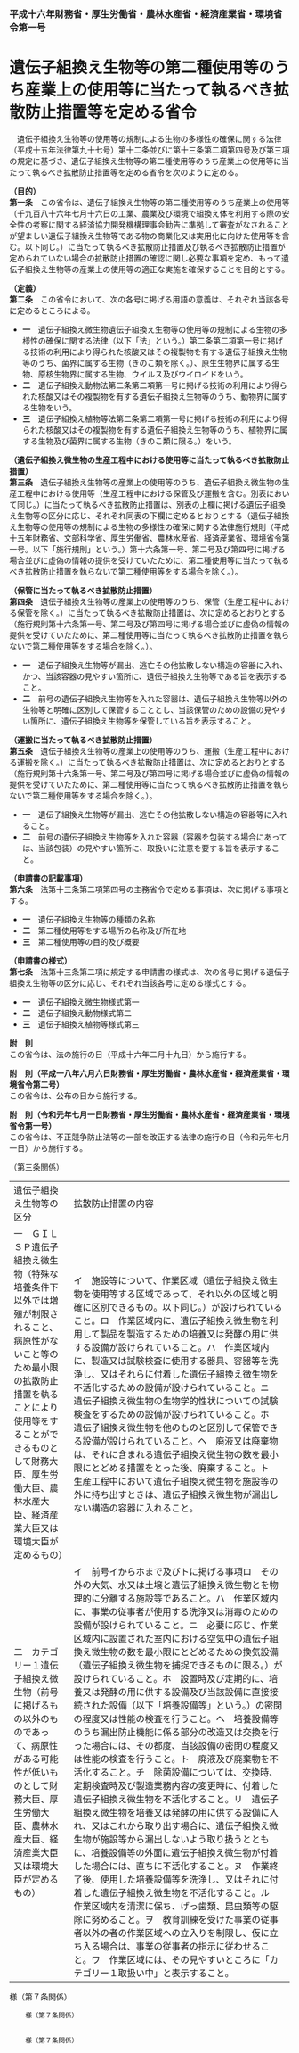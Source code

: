 ### 平成十六年財務省・厚生労働省・農林水産省・経済産業省・環境省令第一号  
# 遺伝子組換え生物等の第二種使用等のうち産業上の使用等に当たって執るべき拡散防止措置等を定める省令  
　遺伝子組換え生物等の使用等の規制による生物の多様性の確保に関する法律（平成十五年法律第九十七号）第十二条並びに第十三条第二項第四号及び第三項の規定に基づき、遺伝子組換え生物等の第二種使用等のうち産業上の使用等に当たって執るべき拡散防止措置等を定める省令を次のように定める。  
  
**（目的）**  
**第一条**　この省令は、遺伝子組換え生物等の第二種使用等のうち産業上の使用等（千九百八十六年七月十六日の工業、農業及び環境で組換え体を利用する際の安全性の考察に関する経済協力開発機構理事会勧告に準拠して審査がなされることが望ましい遺伝子組換え生物等である物の商業化又は実用化に向けた使用等を含む。以下同じ。）に当たって執るべき拡散防止措置及び執るべき拡散防止措置が定められていない場合の拡散防止措置の確認に関し必要な事項を定め、もって遺伝子組換え生物等の産業上の使用等の適正な実施を確保することを目的とする。  
  
**（定義）**  
**第二条**　この省令において、次の各号に掲げる用語の意義は、それぞれ当該各号に定めるところによる。  
* **一**　遺伝子組換え微生物遺伝子組換え生物等の使用等の規制による生物の多様性の確保に関する法律（以下「法」という。）第二条第二項第一号に掲げる技術の利用により得られた核酸又はその複製物を有する遺伝子組換え生物等のうち、菌界に属する生物（きのこ類を除く。）、原生生物界に属する生物、原核生物界に属する生物、ウイルス及びウイロイドをいう。  
* **二**　遺伝子組換え動物法第二条第二項第一号に掲げる技術の利用により得られた核酸又はその複製物を有する遺伝子組換え生物等のうち、動物界に属する生物をいう。  
* **三**　遺伝子組換え植物等法第二条第二項第一号に掲げる技術の利用により得られた核酸又はその複製物を有する遺伝子組換え生物等のうち、植物界に属する生物及び菌界に属する生物（きのこ類に限る。）をいう。  
  
**（遺伝子組換え微生物の生産工程中における使用等に当たって執るべき拡散防止措置）**  
**第三条**　遺伝子組換え生物等の産業上の使用等のうち、遺伝子組換え微生物の生産工程中における使用等（生産工程中における保管及び運搬を含む。別表において同じ。）に当たって執るべき拡散防止措置は、別表の上欄に掲げる遺伝子組換え生物等の区分に応じ、それぞれ同表の下欄に定めるとおりとする（遺伝子組換え生物等の使用等の規制による生物の多様性の確保に関する法律施行規則（平成十五年財務省、文部科学省、厚生労働省、農林水産省、経済産業省、環境省令第一号。以下「施行規則」という。）第十六条第一号、第二号及び第四号に掲げる場合並びに虚偽の情報の提供を受けていたために、第二種使用等に当たって執るべき拡散防止措置を執らないで第二種使用等をする場合を除く。）。  
  
**（保管に当たって執るべき拡散防止措置）**  
**第四条**　遺伝子組換え生物等の産業上の使用等のうち、保管（生産工程中における保管を除く。）に当たって執るべき拡散防止措置は、次に定めるとおりとする（施行規則第十六条第一号、第二号及び第四号に掲げる場合並びに虚偽の情報の提供を受けていたために、第二種使用等に当たって執るべき拡散防止措置を執らないで第二種使用等をする場合を除く。）。  
* **一**　遺伝子組換え生物等が漏出、逃亡その他拡散しない構造の容器に入れ、かつ、当該容器の見やすい箇所に、遺伝子組換え生物等である旨を表示すること。  
* **二**　前号の遺伝子組換え生物等を入れた容器は、遺伝子組換え生物等以外の生物等と明確に区別して保管することとし、当該保管のための設備の見やすい箇所に、遺伝子組換え生物等を保管している旨を表示すること。  
  
**（運搬に当たって執るべき拡散防止措置）**  
**第五条**　遺伝子組換え生物等の産業上の使用等のうち、運搬（生産工程中における運搬を除く。）に当たって執るべき拡散防止措置は、次に定めるとおりとする（施行規則第十六条第一号、第二号及び第四号に掲げる場合並びに虚偽の情報の提供を受けていたために、第二種使用等に当たって執るべき拡散防止措置を執らないで第二種使用等をする場合を除く。）。  
* **一**　遺伝子組換え生物等が漏出、逃亡その他拡散しない構造の容器等に入れること。  
* **二**　前号の遺伝子組換え生物等を入れた容器（容器を包装する場合にあっては、当該包装）の見やすい箇所に、取扱いに注意を要する旨を表示すること。  
  
**（申請書の記載事項）**  
**第六条**　法第十三条第二項第四号の主務省令で定める事項は、次に掲げる事項とする。  
* **一**　遺伝子組換え生物等の種類の名称  
* **二**　第二種使用等をする場所の名称及び所在地  
* **三**　第二種使用等の目的及び概要  
  
**（申請書の様式）**  
**第七条**　法第十三条第二項に規定する申請書の様式は、次の各号に掲げる遺伝子組換え生物等の区分に応じ、それぞれ当該各号に定める様式とする。  
* **一**　遺伝子組換え微生物様式第一  
* **二**　遺伝子組換え動物様式第二  
* **三**　遺伝子組換え植物等様式第三  
  
**附　則**  
この省令は、法の施行の日（平成十六年二月十九日）から施行する。  
  
**附　則（平成一八年六月六日財務省・厚生労働省・農林水産省・経済産業省・環境省令第二号）**  
この省令は、公布の日から施行する。  
  
**附　則（令和元年七月一日財務省・厚生労働省・農林水産省・経済産業省・環境省令第一号）**  
この省令は、不正競争防止法等の一部を改正する法律の施行の日（令和元年七月一日）から施行する。  
  
（第三条関係）  

|||  
| --- | --- |  
|遺伝子組換え生物等の区分|拡散防止措置の内容|  
|一　ＧＩＬＳＰ遺伝子組換え微生物（特殊な培養条件下以外では増殖が制限されること、病原性がないこと等のため最小限の拡散防止措置を執ることにより使用等をすることができるものとして財務大臣、厚生労働大臣、農林水産大臣、経済産業大臣又は環境大臣が定めるもの）|イ　施設等について、作業区域（遺伝子組換え微生物を使用等する区域であって、それ以外の区域と明確に区別できるもの。以下同じ。）が設けられていること。ロ　作業区域内に、遺伝子組換え微生物を利用して製品を製造するための培養又は発酵の用に供する設備が設けられていること。ハ　作業区域内に、製造又は試験検査に使用する器具、容器等を洗浄し、又はそれらに付着した遺伝子組換え微生物を不活化するための設備が設けられていること。ニ　遺伝子組換え微生物の生物学的性状についての試験検査をするための設備が設けられていること。ホ　遺伝子組換え微生物を他のものと区別して保管できる設備が設けられていること。ヘ　廃液又は廃棄物は、それに含まれる遺伝子組換え微生物の数を最小限にとどめる措置をとった後、廃棄すること。ト　生産工程中において遺伝子組換え微生物を施設等の外に持ち出すときは、遺伝子組換え微生物が漏出しない構造の容器に入れること。|  
|二　カテゴリー１遺伝子組換え微生物（前号に掲げるもの以外のものであって、病原性がある可能性が低いものとして財務大臣、厚生労働大臣、農林水産大臣、経済産業大臣又は環境大臣が定めるもの）|イ　前号イからホまで及びトに掲げる事項ロ　その外の大気、水又は土壌と遺伝子組換え微生物とを物理的に分離する施設等であること。ハ　作業区域内に、事業の従事者が使用する洗浄又は消毒のための設備が設けられていること。ニ　必要に応じ、作業区域内に設置された室内における空気中の遺伝子組換え微生物の数を最小限にとどめるための換気設備（遺伝子組換え微生物を捕捉できるものに限る。）が設けられていること。ホ　設置時及び定期的に、培養又は発酵の用に供する設備及び当該設備に直接接続された設備（以下「培養設備等」という。）の密閉の程度又は性能の検査を行うこと。ヘ　培養設備等のうち漏出防止機能に係る部分の改造又は交換を行った場合には、その都度、当該設備の密閉の程度又は性能の検査を行うこと。ト　廃液及び廃棄物を不活化すること。チ　除菌設備については、交換時、定期検査時及び製造業務内容の変更時に、付着した遺伝子組換え微生物を不活化すること。リ　遺伝子組換え微生物を培養又は発酵の用に供する設備に入れ、又はこれから取り出す場合に、遺伝子組換え微生物が施設等から漏出しないよう取り扱うとともに、培養設備等の外面に遺伝子組換え微生物が付着した場合には、直ちに不活化すること。ヌ　作業終了後、使用した培養設備等を洗浄し、又はそれに付着した遺伝子組換え微生物を不活化すること。ル　作業区域内を清潔に保ち、げっ歯類、昆虫類等の駆除に努めること。ヲ　教育訓練を受けた事業の従事者以外の者の作業区域への立入りを制限し、仮に立ち入る場合は、事業の従事者の指示に従わせること。ワ　作業区域には、その見やすいところに「カテゴリー１取扱い中」と表示すること。|  
  
様（第７条関係）  

          
        様（第７条関係）  

          
        様（第７条関係）  

          
        